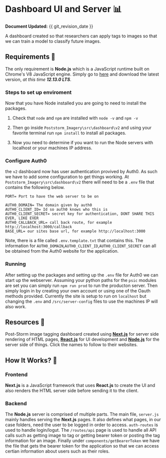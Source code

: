# Dashboard UI and Server 📊

**Document Updated:** {{ git_revision_date }}

A dashboard created so that researchers can apply tags to images so that we can
train a model to classify future images.

## Requirements 📝

The only requirement is **Node.js** which is a JavaScript runtime built on
Chrome's V8 JavaScript engine. Simply go to [here](https://nodejs.org/en/) and
download the latest version, *at this time **12.13.0 LTS***.

### Steps to set up enviroment

Now that you have Node installed you are going to need to install the packages.

1. Check that `node` and `npm` are installed with `node -v` and `npm -v`

2. Then go inside `Poststorm_Imagery\src\dashboard\v2` and using your
   favorite terminal run `npm install` to install all packages.

3. Now you need to determine if you want to run the Node servers with localhost
   or your machines IP address.

### Configure Auth0

the `v2` dashboard now has user authentication provived by Auth0. As such we have to add some configuration to get things working. At `Poststorm_Imagery\src\dashboard\v2` there will need to be a `.env` file that contains the following below.

```
PORT= Port to have the web server to be on

AUTH0_DOMAIN= The domain given by auth0
AUTH0_CLIENT_ID= Id so auth0 knows who this is
AUTH0_CLIENT_SECRET= secret key for authentication, DONT SHARE THIS EVER, LIKE EVER 
AUTH0_CALLBACK_URL= call back route, for example http://localhost:3000/callback
BASE_URL= our sites base url, for example http://localhost:3000
```

Note, there is a file called `.env.template.txt` that contains this. The information for `AUTH0_DOMAIN`,`AUTH0_CLIENT_ID`,`AUTH0_CLIENT_SECRET` can all be obtained from the Auth0 website for the application.

### Running

After setting up the packages and setting up the `.env` file for Auth0 we can start up the webserver. Assuming your python paths for the `psic` modules are set you can simply run `npm run prod` to run the producton server. Then simply login in by creating your own account or using one of the Oauth methods provided. Currently the site is setup to run on `localhost` but changing the `.env` and `/src/server-config` files to use the machines IP will also work.

## Resources 💎

Post-Storm image tagging dashboard created using
[**Next.js**](https://nextjs.org/) for server side rendering of HTML pages,
[**React.js**](https://reactjs.org/) for UI development and
[**Node.js**](https://nodejs.org/) for the server side of things. Click the
names to follow to their websites.

## How It Works? 🤔

### Frontend

**Next.js** is a JavaScript framework that uses **React.js** to create the UI
and also renders the HTML server side before sending it to the client.

### Backend

The **Node.js** server is comprised of multiple parts. The main file, `server.js` mainly handles serving the **Next.js** pages. It also defines what pages, in our case folders, need the user to be logged in order to access. `auth-routes` is used to handle login/logut. The `/routes/api` page is used to handle all API calls such as getting image to tag or getting bearer token or posting the tag information for an image. Finally under `components/getBearerToken` we have the file that gets the bearer token for the application so that we can access certian information about users such as their roles.
